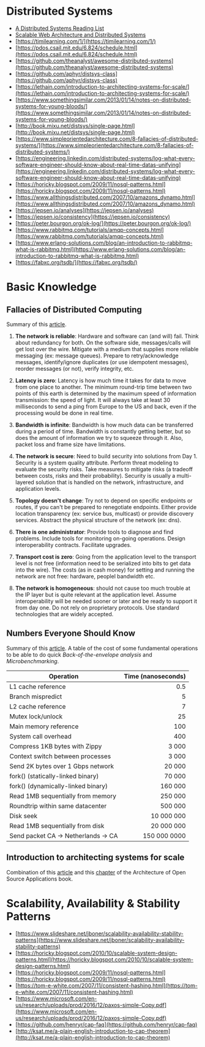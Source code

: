 # Distributed Systems

- [A Distributed Systems Reading List](https://dancres.github.io/Pages/)
- [Scalable Web Architecture and Distributed Systems](https://github.com/checkcheckzz/system-design-interview/blob/master/README.md#bk)
- [https://timilearning.com/1/](https://timilearning.com/1/)
- [https://pdos.csail.mit.edu/6.824/schedule.html](https://pdos.csail.mit.edu/6.824/schedule.html)
- [https://github.com/theanalyst/awesome-distributed-systems](https://github.com/theanalyst/awesome-distributed-systems)
- [https://github.com/aphyr/distsys-class](https://github.com/aphyr/distsys-class)
- [https://lethain.com/introduction-to-architecting-systems-for-scale/](https://lethain.com/introduction-to-architecting-systems-for-scale/)
- [https://www.somethingsimilar.com/2013/01/14/notes-on-distributed-systems-for-young-bloods/](https://www.somethingsimilar.com/2013/01/14/notes-on-distributed-systems-for-young-bloods/)
- [http://book.mixu.net/distsys/single-page.html](http://book.mixu.net/distsys/single-page.html)
- [https://www.simpleorientedarchitecture.com/8-fallacies-of-distributed-systems/](https://www.simpleorientedarchitecture.com/8-fallacies-of-distributed-systems/)
- [https://engineering.linkedin.com/distributed-systems/log-what-every-software-engineer-should-know-about-real-time-datas-unifying](https://engineering.linkedin.com/distributed-systems/log-what-every-software-engineer-should-know-about-real-time-datas-unifying)
- [https://horicky.blogspot.com/2009/11/nosql-patterns.html](https://horicky.blogspot.com/2009/11/nosql-patterns.html)
- [https://www.allthingsdistributed.com/2007/10/amazons_dynamo.html](https://www.allthingsdistributed.com/2007/10/amazons_dynamo.html)
- [https://jepsen.io/analyses](https://jepsen.io/analyses)
- [https://jepsen.io/consistency](https://jepsen.io/consistency)
- [https://peter.bourgon.org/ok-log/](https://peter.bourgon.org/ok-log/)
- [https://www.rabbitmq.com/tutorials/amqp-concepts.html](https://www.rabbitmq.com/tutorials/amqp-concepts.html)
- [https://www.erlang-solutions.com/blog/an-introduction-to-rabbitmq-what-is-rabbitmq.html](https://www.erlang-solutions.com/blog/an-introduction-to-rabbitmq-what-is-rabbitmq.html)
- [https://fabxc.org/tsdb/](https://fabxc.org/tsdb/)

# Basic Knowledge

## Fallacies of Distributed Computing

Summary of this [article](https://pages.cs.wisc.edu/~zuyu/files/fallacies.pdf).

1. **The network is reliable**: Hardware and software can (and will) fail. Think about redundancy for both. On the software side, messages/calls will get lost over the wire. Mitigate with a medium that supplies more reliable messaging (ex: message queues). Prepare to retry/acknowledge messages, identify/ignore duplicates (or use idempotent messages), reorder messages (or not), verify integrity, etc.

2. **Latency is zero**: Latency is how much time it takes for data to move from one place to another. The minimum round-trip time between two points of this earth is determined by the maximum speed of information transmission: the speed of light. It will always take at least 30 milliseconds to send a ping from Europe to the US and back, even if the processing would be done in real time.

3. **Bandwidth is infinite**: Bandwidth is how much data can be transferred during a period of time. Bandwidth is constantly getting better, but so does the amount of information we try to squeeze through it. Also, packet loss and frame size have limitations.

4. **The network is secure**: Need to build security into solutions from Day 1. Security is a system quality attribute. Perform threat modeling to evaluate the security risks. Take measures to mitigate risks (a tradeoff between costs, risks and their probability). Security is usually a multi-layered solution that is handled on the network, infrastructure, and application levels.

5. **Topology doesn't change**: Try not to depend on specific endpoints or routes, if you can't be prepared to renegotiate endpoints. Either provide location transparency (ex: service bus, multicast) or provide discovery services. Abstract the physical structure of the network (ex: dns).

6. **There is one administrator**: Provide tools to diagnose and find problems. Include tools for monitoring on-going operations. Design interoperability contracts. Facilitate upgrades.

7. **Transport cost is zero**: Going from the application level to the transport level is not free (information need to be serialized into bits to get data into the wire). The costs (as in cash money) for setting and running the network are not free: hardware, peoplel bandwidth etc.

8. **The network is homogeneous**: should not cause too much trouble at the IP layer but is quite relevant at the application level. Assume interoperability will be needed sooner or later and be ready to support it from day one. Do not rely on proprietary protocols. Use standard technologies that are widely accepted.

## Numbers Everyone Should Know

Summary of this [article](https://everythingisdata.wordpress.com/2009/10/17/numbers-everyone-should-know/). A table of the cost of some fundamental operations to be able to do quick _Back-of-the-envelope analysis_ and _Microbenchmarking_.

| Operation                           | Time (nanoseconds) |
| ----------------------------------- | -----------------: |
| L1 cache reference                  |                0.5 |
| Branch mispredict                   |                  5 |
| L2 cache reference                  |                  7 |
| Mutex lock/unlock                   |                 25 |
| Main memory reference               |                100 |
| System call overhead                |                400 |
| Compress 1KB bytes with Zippy       |              3 000 |
| Context switch between processes    |              3 000 |
| Send 2K bytes over 1 Gbps network   |             20 000 |
| fork() (statically-linked binary)   |             70 000 |
| fork() (dynamically-linked binary)  |            160 000 |
| Read 1MB sequentially from memory   |            250 000 |
| Roundtrip within same datacenter    |            500 000 |
| Disk seek                           |         10 000 000 |
| Read 1MB sequentially from disk     |         20 000 000 |
| Send packet CA -> Netherlands -> CA |       150 000 0000 |

## Introduction to architecting systems for scale

Combination of this [article](https://lethain.com/introduction-to-architecting-systems-for-scale/) and this [chapter](https://www.aosabook.org/en/distsys.html) of the Architecture of Open Source Applications book.

# Scalability, Availability & Stability Patterns

- [https://www.slideshare.net/jboner/scalability-availability-stability-patterns](https://www.slideshare.net/jboner/scalability-availability-stability-patterns)
- [https://horicky.blogspot.com/2010/10/scalable-system-design-patterns.html](https://horicky.blogspot.com/2010/10/scalable-system-design-patterns.html)
- [https://horicky.blogspot.com/2009/11/nosql-patterns.html](https://horicky.blogspot.com/2009/11/nosql-patterns.html)
- [https://tom-e-white.com/2007/11/consistent-hashing.html](https://tom-e-white.com/2007/11/consistent-hashing.html)
- [https://www.microsoft.com/en-us/research/uploads/prod/2016/12/paxos-simple-Copy.pdf](https://www.microsoft.com/en-us/research/uploads/prod/2016/12/paxos-simple-Copy.pdf)
- [https://github.com/henryr/cap-faq](https://github.com/henryr/cap-faq)
- [http://ksat.me/a-plain-english-introduction-to-cap-theorem](http://ksat.me/a-plain-english-introduction-to-cap-theorem)
